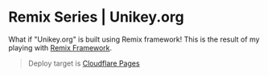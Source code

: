 # Remix Series | Unikey.org

What if "Unikey.org" is built using Remix framework! This is the result of my playing with [Remix Framework](https://remix.run).

> Deploy target is [Cloudflare Pages](https://pages.cloudflare.com/)
